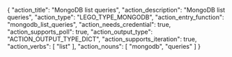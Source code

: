 {
"action_title": "MongoDB list queries",
"action_description": "MongoDB list queries",
"action_type": "LEGO_TYPE_MONGODB",
"action_entry_function": "mongodb_list_queries",
"action_needs_credential": true,
"action_supports_poll": true,
"action_output_type": "ACTION_OUTPUT_TYPE_DICT",
"action_supports_iteration": true,
"action_verbs": [
"list"
],
"action_nouns": [
"mongodb",
"queries"
]
}
